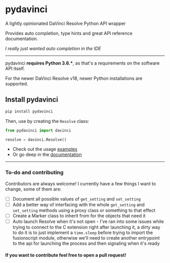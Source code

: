 # pydavinci

A lightly opinionated DaVinci Resolve Python API wrapper

Provides auto completion, type hints and great API reference documentation.

*I really just wanted auto completion in the IDE*


---
pydavinci __requires Python 3.6.*__, as that's a requirements on the software API itself.

For the newer DaVinci Resolve v18, newer Python installations are supported.


## Install pydavinci
```bash
pip install pydavinci

```

Then, use by creating the `Resolve` class:

```python
from pydavinci import davinci

resolve = davinci.Resolve()
```

- Check out the usage [examples](https://pedrolabonia.github.io/pydavinci/examples/premiereproxies/)
- Or go deep in the [documentation](https://pedrolabonia.github.io/pydavinci/resolve/)

---

### To-do and contributing

Contributors are always welcome! I currently have a few things I want to change, some of them are:
- [ ] Document all possible values of `get_setting` and `set_setting`
- [ ] Add a better way of interfacing with the whole `get_setting` and `set_setting` methods using a proxy class or something to that effect
- [ ] Create a Marker class to inherit from for the objects that need it
- [ ] Auto launch Resolve when it's not open - I've ran into some issues while trying to connect to the C extension right after launching it, a dirty way to do it is to just implement a `time.sleep` before trying to import the fusionscript module, otherwise we'll need to create another entrypoint to the api for launching the process and then signaling when it's ready

#### If you want to contribute feel free to open a pull request!
